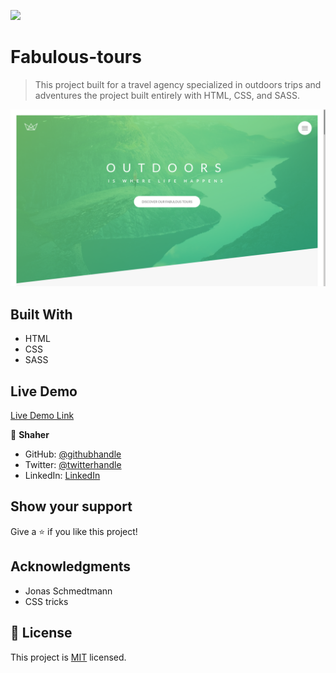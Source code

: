 
![](https://img.shields.io/badge/Fabuloustours-blueviolet)

# Fabulous-tours

> This project built for a travel agency specialized in outdoors trips and adventures the project built entirely  with HTML, CSS, and SASS.


![screenshot](./img/fabulous.png)

## Built With

- HTML
- CSS
- SASS

## Live Demo

[Live Demo Link](https://fabuloustours.netlify.app/)


👤 **Shaher**

- GitHub: [@githubhandle](https://github.com/Shaher-11)
- Twitter: [@twitterhandle](https://twitter.com/ShaherShamroukh/)
- LinkedIn: [LinkedIn](https://www.linkedin.com/in/shaher-shamroukh/)

## Show your support

Give a ⭐️ if you like this project!

## Acknowledgments

- Jonas Schmedtmann
- CSS tricks

## 📝 License

This project is [MIT](lic.url) licensed.
